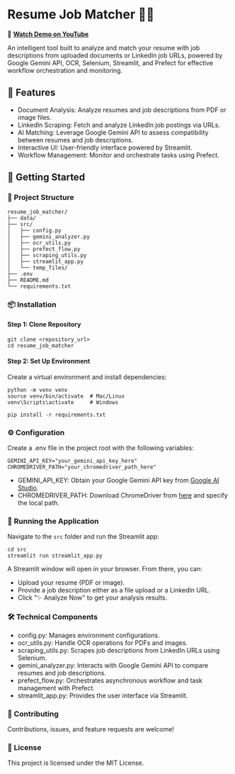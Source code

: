 # Resume Job Matcher 🤖📄

🎥 **[Watch Demo on YouTube](https://www.youtube.com/watch?v=OicAeBOEFdk)**

An intelligent tool built to analyze and match your resume with job descriptions from uploaded documents or LinkedIn job URLs, powered by Google Gemini API, OCR, Selenium, Streamlit, and Prefect for effective workflow orchestration and monitoring.

## 🔧 Features

- Document Analysis: Analyze resumes and job descriptions from PDF or image files.
- LinkedIn Scraping: Fetch and analyze LinkedIn job postings via URLs.
- AI Matching: Leverage Google Gemini API to assess compatibility between resumes and job descriptions.
- Interactive UI: User-friendly interface powered by Streamlit.
- Workflow Management: Monitor and orchestrate tasks using Prefect.

## 🚀 Getting Started

### 📂 Project Structure

```
resume_job_matcher/
├── data/
├── src/
│   ├── config.py
│   ├── gemini_analyzer.py
│   ├── ocr_utils.py
│   ├── prefect_flow.py
│   ├── scraping_utils.py
│   ├── streamlit_app.py
│   └── temp_files/
├── .env
├── README.md
└── requirements.txt
```

### 📦 Installation

#### Step 1: Clone Repository

```
git clone <repository_url>
cd resume_job_matcher
```

#### Step 2: Set Up Environment
Create a virtual environment and install dependencies:

```
python -m venv venv
source venv/bin/activate  # Mac/Linux
venv\Scripts\activate     # Windows

pip install -r requirements.txt
```

### ⚙️ Configuration

Create a .env file in the project root with the following variables:

```
GEMINI_API_KEY="your_gemini_api_key_here"
CHROMEDRIVER_PATH="your_chromedriver_path_here"
```

- GEMINI_API_KEY: Obtain your Google Gemini API key from [Google AI Studio](https://aistudio.google.com/apikey).
- CHROMEDRIVER_PATH: Download ChromeDriver from [here](https://sites.google.com/chromium.org/driver/) and specify the local path.

### 🚗 Running the Application

Navigate to the ```src``` folder and run the Streamlit app:

```
cd src
streamlit run streamlit_app.py
```

A Streamlit window will open in your browser. From there, you can:

- Upload your resume (PDF or image).
- Provide a job description either as a file upload or a LinkedIn URL.
- Click "✨ Analyze Now" to get your analysis results.

### 🛠️ Technical Components

- config.py: Manages environment configurations.
- ocr_utils.py: Handle OCR operations for PDFs and images.
- scraping_utils.py: Scrapes job descriptions from LinkedIn URLs using Selenium.
- gemini_analyzer.py: Interacts with Google Gemini API to compare resumes and job descriptions.
- prefect_flow.py: Orchestrates asynchronous workflow and task management with Prefect.
- streamlit_app.py: Provides the user interface via Streamlit.

### 🤝 Contributing

Contributions, issues, and feature requests are welcome!

### 📝 License

This project is licensed under the MIT License.

